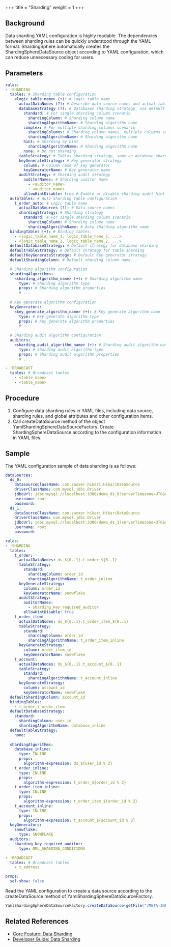 +++
title = "Sharding"
weight = 1
+++

## Background

Data sharding YAML configuration is highly readable. The dependencies between sharding rules can be quickly understood through the YAML format. ShardingSphere automatically creates the ShardingSphereDataSource object according to YAML configuration, which can reduce unnecessary coding for users.

## Parameters

```yaml
rules:
- !SHARDING
  tables: # Sharding table configuration
    <logic_table_name> (+): # Logic table name
      actualDataNodes (?): # Describe data source names and actual tables (refer to Inline syntax rules)
      databaseStrategy (?): # Databases sharding strategy, use default databases sharding strategy if absent. sharding strategy below can choose only one.
        standard: # For single sharding column scenario
          shardingColumn: # Sharding column name
          shardingAlgorithmName: # Sharding algorithm name
        complex: # For multiple sharding columns scenario
          shardingColumns: # Sharding column names, multiple columns separated with comma
          shardingAlgorithmName: # Sharding algorithm name
        hint: # Sharding by hint
          shardingAlgorithmName: # Sharding algorithm name
        none: # Do not sharding
      tableStrategy: # Tables sharding strategy, same as database sharding strategy
      keyGenerateStrategy: # Key generator strategy
        column: # Column name of key generator
        keyGeneratorName: # Key generator name
      auditStrategy: # Sharding audit strategy
        auditorNames: # Sharding auditor name
          - <auditor_name>
          - <auditor_name>
        allowHintDisable: true # Enable or disable sharding audit hint
  autoTables: # Auto Sharding table configuration
    t_order_auto: # Logic table name
      actualDataSources (?): # Data source names
      shardingStrategy: # Sharding strategy
        standard: # For single sharding column scenario
          shardingColumn: # Sharding column name
          shardingAlgorithmName: # Auto sharding algorithm name
  bindingTables (+): # Binding tables
    - <logic_table_name_1, logic_table_name_2, ...> 
    - <logic_table_name_1, logic_table_name_2, ...> 
  defaultDatabaseStrategy: # Default strategy for database sharding
  defaultTableStrategy: # Default strategy for table sharding
  defaultKeyGenerateStrategy: # Default Key generator strategy
  defaultShardingColumn: # Default sharding column name

  # Sharding algorithm configuration
  shardingAlgorithms:
    <sharding_algorithm_name> (+): # Sharding algorithm name
      type: # Sharding algorithm type
      props: # Sharding algorithm properties
      # ...
  
  # Key generate algorithm configuration
  keyGenerators:
    <key_generate_algorithm_name> (+): # Key generate algorithm name
      type: # Key generate algorithm type
      props: # Key generate algorithm properties
      # ...
  
  # Sharding audit algorithm configuration
  auditors:
    <sharding_audit_algorithm_name> (+): # Sharding audit algorithm name
      type: # Sharding audit algorithm type
      props: # Sharding audit algorithm properties
      # ...

- !BROADCAST
  tables: # Broadcast tables
    - <table_name>
    - <table_name>
```

## Procedure

1. Configure data sharding rules in YAML files, including data source, sharding rules, and global attributes and other configuration items.
2. Call createDataSource method of the object YamlShardingSphereDataSourceFactory. Create ShardingSphereDataSource according to the configuration information in YAML files.

## Sample

The YAML configuration sample of data sharding is as follows:

```yaml
dataSources:
  ds_0:
    dataSourceClassName: com.zaxxer.hikari.HikariDataSource
    driverClassName: com.mysql.jdbc.Driver
    jdbcUrl: jdbc:mysql://localhost:3306/demo_ds_0?serverTimezone=UTC&useSSL=false&useUnicode=true&characterEncoding=UTF-8
    username: root
    password:
  ds_1:
    dataSourceClassName: com.zaxxer.hikari.HikariDataSource
    driverClassName: com.mysql.jdbc.Driver
    jdbcUrl: jdbc:mysql://localhost:3306/demo_ds_1?serverTimezone=UTC&useSSL=false&useUnicode=true&characterEncoding=UTF-8
    username: root
    password:

rules:
- !SHARDING
  tables:
    t_order: 
      actualDataNodes: ds_${0..1}.t_order_${0..1}
      tableStrategy: 
        standard:
          shardingColumn: order_id
          shardingAlgorithmName: t_order_inline
      keyGenerateStrategy:
        column: order_id
        keyGeneratorName: snowflake
      auditStrategy:
        auditorNames:
          - sharding_key_required_auditor
        allowHintDisable: true
    t_order_item:
      actualDataNodes: ds_${0..1}.t_order_item_${0..1}
      tableStrategy:
        standard:
          shardingColumn: order_id
          shardingAlgorithmName: t_order_item_inline
      keyGenerateStrategy:
        column: order_item_id
        keyGeneratorName: snowflake
    t_account:
      actualDataNodes: ds_${0..1}.t_account_${0..1}
      tableStrategy:
        standard:
          shardingAlgorithmName: t_account_inline
      keyGenerateStrategy:
        column: account_id
        keyGeneratorName: snowflake
  defaultShardingColumn: account_id
  bindingTables:
    - t_order,t_order_item
  defaultDatabaseStrategy:
    standard:
      shardingColumn: user_id
      shardingAlgorithmName: database_inline
  defaultTableStrategy:
    none:
  
  shardingAlgorithms:
    database_inline:
      type: INLINE
      props:
        algorithm-expression: ds_${user_id % 2}
    t_order_inline:
      type: INLINE
      props:
        algorithm-expression: t_order_${order_id % 2}
    t_order_item_inline:
      type: INLINE
      props:
        algorithm-expression: t_order_item_${order_id % 2}
    t_account_inline:
      type: INLINE
      props:
        algorithm-expression: t_account_${account_id % 2}
  keyGenerators:
    snowflake:
      type: SNOWFLAKE
  auditors:
    sharding_key_required_auditor:
      type: DML_SHARDING_CONDITIONS

- !BROADCAST
  tables: # Broadcast tables
    - t_address

props:
  sql-show: false
```

Read the YAML configuration to create a data source according to the createDataSource method of YamlShardingSphereDataSourceFactory.

```java
YamlShardingSphereDataSourceFactory.createDataSource(getFile("/META-INF/sharding-databases-tables.yaml"));
```

## Related References

- [Core Feature: Data Sharding](/en/features/sharding/)
- [Developer Guide: Data Sharding](/en/dev-manual/sharding/)
